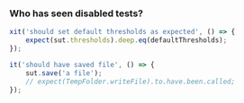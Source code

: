 ### Who has seen disabled tests?

```js
xit('should set default thresholds as expected', () => {
    expect(sut.thresholds).deep.eq(defaultThresholds);
});
```
    
```js
it('should have saved file', () => {
    sut.save('a file');
    // expect(TempFolder.writeFile).to.have.been.called;
});
```